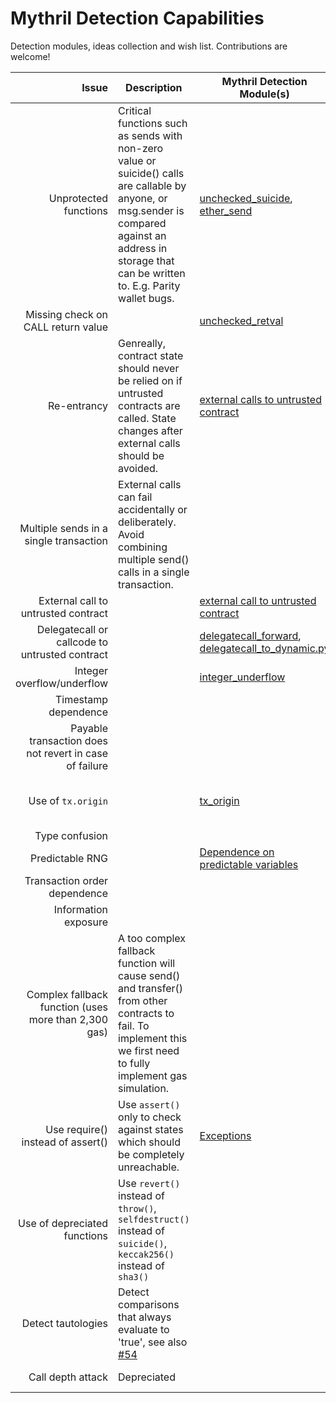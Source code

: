 # Mythril Detection Capabilities

Detection modules, ideas collection and wish list. Contributions are welcome!

| Issue | Description | Mythril Detection Module(s) | References |
|------:|-------------|------------|----------|
|Unprotected functions| Critical functions such as sends with non-zero value or suicide() calls are callable by anyone, or msg.sender is compared against an address in storage that can be written to. E.g. Parity wallet bugs. | [unchecked_suicide](mythril/analysis/modules/unchecked_suicide.py), [ether_send](mythril/analysis/modules/ether_send.py)          | |
|Missing check on CALL return value|  | [unchecked_retval](mythril/analysis/modules/unchecked_retval.py) | [Handle errors in external calls](https://consensys.github.io/smart-contract-best-practices/recommendations/#use-caution-when-making-external-calls) |
|Re-entrancy| Genreally, contract state should never be relied on if untrusted contracts are called. State changes after external calls should be avoided. | [external calls to untrusted contract](mythril/analysis/modules/external_calls.py) | [Call external functions last](https://consensys.github.io/smart-contract-best-practices/known_attacks/#reentrancy) [Avoid state changes after external calls](https://consensys.github.io/smart-contract-best-practices/recommendations/#avoid-state-changes-after-external-calls)|
|Multiple sends in a single transaction| External calls can fail accidentally or deliberately. Avoid combining multiple send() calls in a single transaction. |           |   [Favor pull over push for external calls](https://consensys.github.io/smart-contract-best-practices/recommendations/#favor-pull-over-push-for-external-calls) |
|External call to untrusted contract|       |           [external call to untrusted contract](mythril/analysis/modules/call_to_dynamic_with_gas.py) | |
|Delegatecall or callcode to untrusted contract|                   | [delegatecall_forward](mythril/analysis/modules/delegatecall_forward.py), [delegatecall_to_dynamic.py](mythril/analysis/modules/delegatecall_to_dynamic.py) |  |
|Integer overflow/underflow|                | [integer_underflow](mythril/analysis/modules/integer_underflow.py)   | [Validate arithmetic](https://consensys.github.io/smart-contract-best-practices/known_attacks/#integer-overflow-and-underflow) |
|Timestamp dependence|                      |           | [Miner time manipulation](https://consensys.github.io/smart-contract-best-practices/known_attacks/#timestamp-dependence) |
|Payable transaction does not revert in case of failure | | |   |
|Use of `tx.origin`|                        | [tx_origin](mythril/analysis/modules/depreciated_ops.py)       | [Solidity documentation](https://solidity.readthedocs.io/en/develop/security-considerations.html#tx-origin), [Avoid using tx.origin](https://consensys.github.io/smart-contract-best-practices/recommendations/#avoid-using-txorigin) |
|Type confusion|                            |           |  |
|Predictable RNG|                           | [Dependence on predictable variables](mythril/analysis/modules/dependence_on_predictable_vars.py) | |
|Transaction order dependence|              |           | [Front Running](https://consensys.github.io/smart-contract-best-practices/known_attacks/#transaction-ordering-dependence-tod-front-running) |
|Information exposure|                      |           |   |
|Complex fallback function (uses more than 2,300 gas) | A too complex fallback function will cause send() and transfer() from other contracts to fail. To implement this we first need to fully implement gas simulation. | | 
|Use require() instead of assert() | Use `assert()` only to check against states which should be completely unreachable.  | [Exceptions](mythril/analysis/modules/exceptions.py)          | [Solidity docs](https://solidity.readthedocs.io/en/develop/control-structures.html#error-handling-assert-require-revert-and-exceptions)|
|Use of depreciated functions | Use `revert()` instead of `throw()`, `selfdestruct()` instead of `suicide()`, `keccak256()` instead of `sha3()` |           | |
|Detect tautologies| Detect comparisons that always evaluate to 'true', see also [#54](https://github.com/ConsenSys/mythril/issues/54) |  |
|Call depth attack| Depreciated             |           | [EIP 150 Hard Fork](https://consensys.github.io/smart-contract-best-practices/known_attacks/#call-depth-attack-deprecated)|


